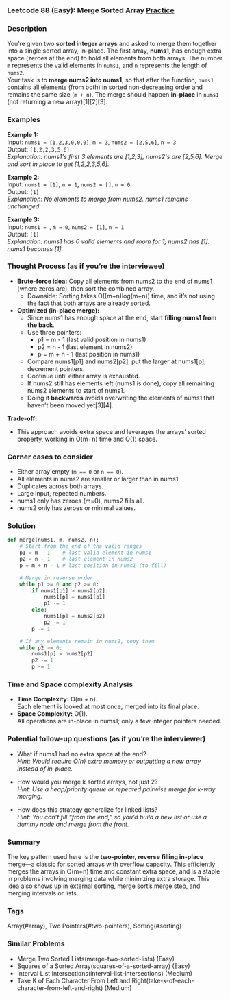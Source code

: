 ### Leetcode 88 (Easy): Merge Sorted Array [Practice](https://leetcode.com/problems/merge-sorted-array)

### Description  
You’re given two **sorted integer arrays** and asked to merge them together into a single sorted array, in-place. The first array, **nums1**, has enough extra space (zeroes at the end) to hold all elements from both arrays. The number `m` represents the valid elements in `nums1`, and `n` represents the length of `nums2`.   
Your task is to **merge nums2 into nums1**, so that after the function, `nums1` contains all elements (from both) in sorted non-decreasing order and remains the same size (`m + n`). The merge should happen **in-place** in `nums1` (not returning a new array)[1][2][3].


### Examples  

**Example 1:**  
Input: `nums1 = [1,2,3,0,0,0]`, `m = 3`, `nums2 = [2,5,6]`, `n = 3`  
Output: `[1,2,2,3,5,6]`  
*Explanation: nums1's first 3 elements are [1,2,3], nums2's are [2,5,6]. Merge and sort in place to get [1,2,2,3,5,6].*

**Example 2:**  
Input: `nums1 = [1]`, `m = 1`, `nums2 = []`, `n = 0`  
Output: `[1]`  
*Explanation: No elements to merge from nums2. nums1 remains unchanged.*

**Example 3:**  
Input: `nums1 = `, `m = 0`, `nums2 = [1]`, `n = 1`  
Output: `[1]`  
*Explanation: nums1 has 0 valid elements and room for 1; nums2 has [1]. nums1 becomes [1].*


### Thought Process (as if you’re the interviewee)  
- **Brute-force idea:** Copy all elements from nums2 to the end of nums1 (where zeros are), then sort the combined array.  
  - Downside: Sorting takes O((m+n)log(m+n)) time, and it’s not using the fact that both arrays are already sorted.
- **Optimized (in-place merge):**  
  - Since nums1 has enough space at the end, start **filling nums1 from the back**.
  - Use three pointers:
    - p1 = m - 1 (last valid position in nums1)
    - p2 = n - 1 (last element in nums2)
    - p = m + n - 1 (last position in nums1)
  - Compare nums1[p1] and nums2[p2], put the larger at nums1[p], decrement pointers.
  - Continue until either array is exhausted.
  - If nums2 still has elements left (nums1 is done), copy all remaining nums2 elements to start of nums1.
  - Doing it **backwards** avoids overwriting the elements of nums1 that haven’t been moved yet[3][4].

**Trade-off:**  
- This approach avoids extra space and leverages the arrays’ sorted property, working in O(m+n) time and O(1) space.


### Corner cases to consider  
- Either array empty (`m == 0` or `n == 0`).
- All elements in nums2 are smaller or larger than in nums1.
- Duplicates across both arrays.
- Large input, repeated numbers.
- nums1 only has zeroes (m=0), nums2 fills all.
- nums2 only has zeroes or minimal values.


### Solution

```python
def merge(nums1, m, nums2, n):
    # Start from the end of the valid ranges
    p1 = m - 1    # last valid element in nums1
    p2 = n - 1    # last element in nums2
    p = m + n - 1 # last position in nums1 (to fill)

    # Merge in reverse order
    while p1 >= 0 and p2 >= 0:
        if nums1[p1] > nums2[p2]:
            nums1[p] = nums1[p1]
            p1 -= 1
        else:
            nums1[p] = nums2[p2]
            p2 -= 1
        p -= 1

    # If any elements remain in nums2, copy them
    while p2 >= 0:
        nums1[p] = nums2[p2]
        p2 -= 1
        p -= 1
```


### Time and Space complexity Analysis  

- **Time Complexity:** O(m + n).  
  Each element is looked at most once, merged into its final place.
- **Space Complexity:** O(1).  
  All operations are in-place in nums1; only a few integer pointers needed.


### Potential follow-up questions (as if you’re the interviewer)  

- What if nums1 had no extra space at the end?  
  *Hint: Would require O(n) extra memory or outputting a new array instead of in-place.*

- How would you merge k sorted arrays, not just 2?  
  *Hint: Use a heap/priority queue or repeated pairwise merge for k-way merging.*

- How does this strategy generalize for linked lists?  
  *Hint: You can’t fill “from the end,” so you’d build a new list or use a dummy node and merge from the front.*


### Summary

The key pattern used here is the **two-pointer, reverse filling in-place** merge—a classic for sorted arrays with overflow capacity. This efficiently merges the arrays in O(m+n) time and constant extra space, and is a staple in problems involving merging data while minimizing extra storage. This idea also shows up in external sorting, merge sort’s merge step, and merging intervals or lists.

### Tags
Array(#array), Two Pointers(#two-pointers), Sorting(#sorting)

### Similar Problems
- Merge Two Sorted Lists(merge-two-sorted-lists) (Easy)
- Squares of a Sorted Array(squares-of-a-sorted-array) (Easy)
- Interval List Intersections(interval-list-intersections) (Medium)
- Take K of Each Character From Left and Right(take-k-of-each-character-from-left-and-right) (Medium)